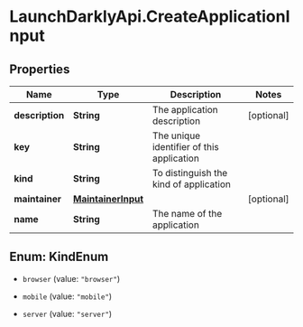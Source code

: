 # LaunchDarklyApi.CreateApplicationInput

## Properties

Name | Type | Description | Notes
------------ | ------------- | ------------- | -------------
**description** | **String** | The application description | [optional] 
**key** | **String** | The unique identifier of this application | 
**kind** | **String** | To distinguish the kind of application | 
**maintainer** | [**MaintainerInput**](MaintainerInput.md) |  | [optional] 
**name** | **String** | The name of the application | 



## Enum: KindEnum


* `browser` (value: `"browser"`)

* `mobile` (value: `"mobile"`)

* `server` (value: `"server"`)




